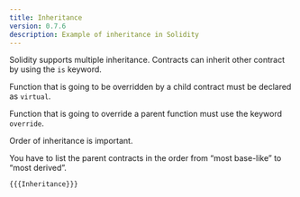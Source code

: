 ```yaml
---
title: Inheritance
version: 0.7.6
description: Example of inheritance in Solidity
---
```


Solidity supports multiple inheritance. Contracts can inherit other contract by using the `is` keyword.

Function that is going to be overridden by a child contract must be declared as `virtual`.

Function that is going to override a parent function must use the keyword `override`.

Order of inheritance is important.

You have to list the parent contracts in the order from “most base-like” to “most derived”.

```solidity
{{{Inheritance}}}
```
